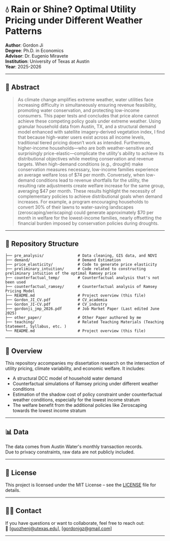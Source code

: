# 💧 Rain or Shine? Optimal Utility Pricing under Different Weather Patterns

**Author**: Gordon Ji  
**Degree**: Ph.D. in Economics  
**Advisor**: Dr. Eugenio Miravete  
**Institution**: University of Texas at Austin  
**Year**: 2025-2026


---

## 📄 Abstract

> As climate change amplifies extreme weather, water utilities face increasing difficulty in simultaneously ensuring revenue feasibility, promoting water conservation, and protecting low-income consumers.
> This paper tests and concludes that price alone cannot achieve these competing policy goals under extreme weather.
> Using granular household data from Austin, TX, and a structural demand model enhanced with satellite imagery-derived vegetation index, I find that because high-water users exist across all income levels, traditional tiered pricing doesn’t work as intended.
> Furthermore, higher-income households—who are both weather-sensitive and surprisingly price-elastic—complicate the utility's ability to achieve its distributional objectives while meeting conservation and revenue targets.
> When high-demand conditions (e.g., drought) make conservation measures necessary, low-income families experience an average welfare loss of $74 per month.
> Conversely, when low-demand conditions lead to revenue shortfalls for the utility, the resulting rate adjustments create welfare increase for the same group, averaging $47 per month.
> These results highlight the necessity of complementary policies to achieve distributional goals when demand increases.
> For example, a program encouraging households to convert 30% of their lawns to water-saving landscapes (zeroscaping/xeriscaping) could generate approximately $70 per month in welfare for the lowest-income families, nearly offsetting the financial burden imposed by conservation policies during droughts.

---
## 📂 Repository Structure

```text
├── pre_analysis/               # Data cleaning, GIS data, and NDVI
├── demand/                     # Demand Estimation
├── price_elasticity/           # Code to generate price elasticity
├── preliminary_intuition/      # Code related to constructing preliminary intuition of the optimal Ramsey price
├── counterfactual_temp/        # Counterfactual analysis that's not been used
├── counterfactual_ramsey/      # Counterfactual analysis of Ramsey Pricing Model
├── README.md                   # Project overview (this file)
├── Gordon_JI_CV.pdf            # CV_academia
├── Gordon_JI-CV.pdf            # CV_industry
├── gordonji_jmp_2026.pdf       # Job Market Paper (Last edited June 2025)
├── other_paper/                # Other Paper authored by me
├── teaching/                   # Related Teaching Materials (Teaching Statement, Syllabus, etc. )
└── README.md                   # Project overview (this file)

```
---

## 🧠 Overview

This repository accompanies my dissertation research on the intersection of utility pricing, climate variability, and economic welfare. It includes:

- A structural DCC model of household water demand
- Counterfactual simulations of Ramsey pricing under different weather conditions
- Estimation of the shadow cost of policy constraint under counterfactual weather conditions, especially for the lowest income stratum
- The welfare benefit from the additional policies like Zeroscaping towards the lowest income stratum

---

## 📊 Data

The data comes from Austin Water's monthly transaction records.  
Due to privacy constraints, raw data are not publicly included.  

---

## 📝 License

This project is licensed under the MIT License – see the [LICENSE](LICENSE) file for details.


---

## 🙋‍♂️ Contact

If you have questions or want to collaborate, feel free to reach out:  
📧 [guozhenj@utexas.edu], [gordonjgz@gmail.com]

---

